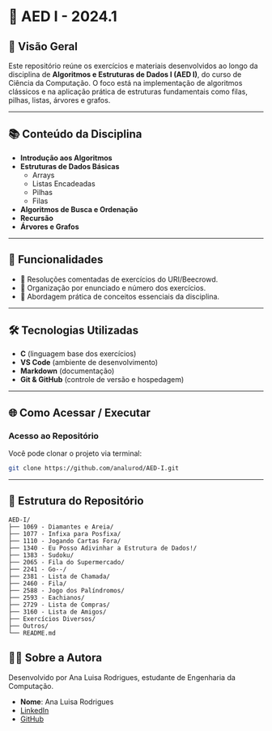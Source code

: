 # 🚀 AED I - 2024.1

## 📌 Visão Geral
Este repositório reúne os exercícios e materiais desenvolvidos ao longo da disciplina de **Algoritmos e Estruturas de Dados I (AED I)**, do curso de Ciência da Computação. O foco está na implementação de algoritmos clássicos e na aplicação prática de estruturas fundamentais como filas, pilhas, listas, árvores e grafos.

---

## 📚 Conteúdo da Disciplina

- **Introdução aos Algoritmos**
- **Estruturas de Dados Básicas**
  - Arrays
  - Listas Encadeadas
  - Pilhas
  - Filas
- **Algoritmos de Busca e Ordenação**
- **Recursão**
- **Árvores e Grafos**

---

## 🔑 Funcionalidades
- 📌 Resoluções comentadas de exercícios do URI/Beecrowd.
- 📌 Organização por enunciado e número dos exercícios.
- 📌 Abordagem prática de conceitos essenciais da disciplina.

---

## 🛠️ Tecnologias Utilizadas
- **C** (linguagem base dos exercícios)
- **VS Code** (ambiente de desenvolvimento)
- **Markdown** (documentação)
- **Git & GitHub** (controle de versão e hospedagem)

---

## 🌐 Como Acessar / Executar

### Acesso ao Repositório
Você pode clonar o projeto via terminal:
```bash
git clone https://github.com/analurod/AED-I.git
```

---

## 📂 Estrutura do Repositório
```
AED-I/
├── 1069 - Diamantes e Areia/
├── 1077 - Infixa para Posfixa/
├── 1110 - Jogando Cartas Fora/
├── 1340 - Eu Posso Adivinhar a Estrutura de Dados!/
├── 1383 - Sudoku/
├── 2065 - Fila do Supermercado/
├── 2241 - Go--/
├── 2381 - Lista de Chamada/
├── 2460 - Fila/
├── 2588 - Jogo dos Palíndromos/
├── 2593 - Eachianos/
├── 2729 - Lista de Compras/
├── 3160 - Lista de Amigos/
├── Exercícios Diversos/
├── Outros/
└── README.md
```


## 👩‍💻 Sobre a Autora

Desenvolvido por Ana Luisa Rodrigues, estudante de Engenharia da Computação.

- **Nome**: Ana Luisa Rodrigues  
- [LinkedIn](https://www.linkedin.com/in/analuisarodriguesouza/)  
- [GitHub](https://github.com/analurod)

